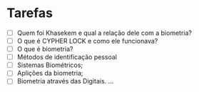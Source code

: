 # Tarefas

- [ ] Quem foi Khasekem e qual a relação dele com a biometria?
- [ ] O que é CYPHER LOCK e como ele funcionava?
- [ ] O que é biometria?
- [ ] Métodos de identificação pessoal
- [ ] Sistemas Biométricos;
- [ ] Aplições da biometria;
- [ ] Biometria através das Digitais.
...
